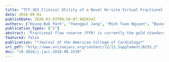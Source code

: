 ```yaml
---
title: "TCT-383 Clinical Utility of a Novel On-site Virtual Fractional Flow Reserve Parallel Computing System: Comparison with Invasive Fractional Flow Reserve"
date: 2018-09-01
publishDate: 2020-03-03T09:58:07.962924Z
authors: ["Hyung-Bok Park", "Yeonggul Jang", "Minh Tuan Nguyen", "Byunghwan Jeon", "Reza Arsanjani", "Sang-Wook Lee", "Hyuk-Jae Chang"]
publication_types: ["1"]
abstract: "Fractional flow reserve (FFR) is currently the gold standard for assessment of coronary lesion-specific ischemia. Virtual fractional flow reserve (vFFR) derived from coronary computed tomography angiography (CTA), which is based on a parallel computing method which does not require a supercomputer,"
featured: false
publication: "*Journal of the American College of Cardiology*"
url_pdf: "http://www.onlinejacc.org/content/72/13_Supplement/B155.2"
doi: "10.1016/j.jacc.2018.08.1539"
---
```


